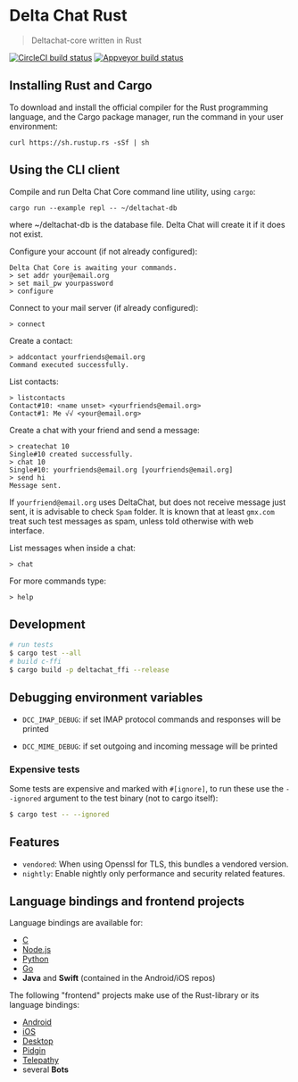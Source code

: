 # Delta Chat Rust

> Deltachat-core written in Rust 

[![CircleCI build status][circle-shield]][circle] [![Appveyor build status][appveyor-shield]][appveyor]

## Installing Rust and Cargo

To download and install the official compiler for the Rust programming language, and the Cargo package manager, run the command in your user environment:

```
curl https://sh.rustup.rs -sSf | sh
```

## Using the CLI client

Compile and run Delta Chat Core command line utility, using `cargo`:

```
cargo run --example repl -- ~/deltachat-db
```
where ~/deltachat-db is the database file. Delta Chat will create it if it does not exist.

Configure your account (if not already configured):

```
Delta Chat Core is awaiting your commands.
> set addr your@email.org
> set mail_pw yourpassword
> configure
```

Connect to your mail server (if already configured):

```
> connect
```

Create a contact:

```
> addcontact yourfriends@email.org
Command executed successfully.
```

List contacts:

```
> listcontacts
Contact#10: <name unset> <yourfriends@email.org>
Contact#1: Me √√ <your@email.org>
```

Create a chat with your friend and send a message:

```
> createchat 10
Single#10 created successfully.
> chat 10
Single#10: yourfriends@email.org [yourfriends@email.org]
> send hi
Message sent.
```

If `yourfriend@email.org` uses DeltaChat, but does not receive message just
sent, it is advisable to check `Spam` folder. It is known that at least
`gmx.com` treat such test messages as spam, unless told otherwise with web
interface.

List messages when inside a chat:

```
> chat
```

For more commands type:

```
> help
```

## Development

```sh
# run tests
$ cargo test --all
# build c-ffi
$ cargo build -p deltachat_ffi --release
```

## Debugging environment variables 

- `DCC_IMAP_DEBUG`: if set IMAP protocol commands and responses will be
  printed

- `DCC_MIME_DEBUG`: if set outgoing and incoming message will be printed 



### Expensive tests

Some tests are expensive and marked with `#[ignore]`, to run these
use the `--ignored` argument to the test binary (not to cargo itself):
```sh
$ cargo test -- --ignored
```

## Features

- `vendored`: When using Openssl for TLS, this bundles a vendored version.
- `nightly`: Enable nightly only performance and security related features.

[circle-shield]: https://img.shields.io/circleci/project/github/deltachat/deltachat-core-rust/master.svg?style=flat-square
[circle]: https://circleci.com/gh/deltachat/deltachat-core-rust/
[appveyor-shield]: https://ci.appveyor.com/api/projects/status/lqpegel3ld4ipxj8/branch/master?style=flat-square
[appveyor]: https://ci.appveyor.com/project/dignifiedquire/deltachat-core-rust/branch/master

## Language bindings and frontend projects

Language bindings are available for:

- [C](https://c.delta.chat)
- [Node.js](https://www.npmjs.com/package/deltachat-node)
- [Python](https://py.delta.chat)
- [Go](https://github.com/hugot/go-deltachat/)
- **Java** and **Swift** (contained in the Android/iOS repos)

The following "frontend" projects make use of the Rust-library
or its language bindings:

- [Android](https://github.com/deltachat/deltachat-android)
- [iOS](https://github.com/deltachat/deltachat-ios)
- [Desktop](https://github.com/deltachat/deltachat-desktop)
- [Pidgin](https://code.ur.gs/lupine/purple-plugin-delta/)
- [Telepathy](https://code.ur.gs/lupine/telepathy-padfoot/)
- several **Bots**
